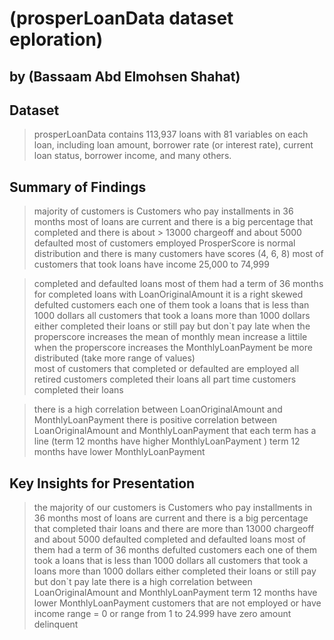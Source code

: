 # (prosperLoanData dataset eploration)
## by (Bassaam Abd Elmohsen Shahat)


## Dataset

> prosperLoanData contains 113,937 loans with 81 variables on each loan,
 including loan amount, borrower rate (or interest rate), current loan status, borrower income, and many others.


## Summary of Findings

> majority of customers is Customers who pay installments in 36 months 
> most of loans are current and there is a big percentage that completed and there is about > 13000 chargeoff and about 5000 defaulted 
> most of customers employed
> ProsperScore is normal distribution and there is many customers have scores (4, 6, 8)
> most of customers that took loans have income 25,000 to 74,999      


> completed and defaulted loans most of them had a term of 36 months
> for completed loans with LoanOriginalAmount it is a right skewed 
> defulted customers each one of them took a loans that is less than 1000 dollars
> all customers that took a loans more than 1000 dollars either completed their loans or still pay but don`t pay late
> when the properscore increases the mean of monthly mean increase a littile 
> when the properscore increases the MonthlyLoanPayment be more distributed (take more range of values)  
> most of customers that completed or defaulted are employed
> all retired customers completed their loans
> all part time customers completed their loans             


> there is a high correlation between LoanOriginalAmount and MonthlyLoanPayment
> there is positive correlation between LoanOriginalAmount and MonthlyLoanPayment
> that each term has a line (term 12 months have higher MonthlyLoanPayment )
> term 12 months have lower MonthlyLoanPayment




## Key Insights for Presentation

> the majority of our customers is Customers who pay installments in 36 months
> most of loans are current and there is a big percentage that completed thair loans and there are more than 13000 chargeoff and about 5000 defaulted
> completed and defaulted loans most of them had a term of 36 months
> defulted customers each one of them took a loans that is less than 1000 dollars all customers that took a loans more than 1000 dollars either completed their loans or still pay but don`t pay late
> there is a high correlation between LoanOriginalAmount and MonthlyLoanPayment
> term 12 months have lower MonthlyLoanPayment
> customers that are not employed or have income range = 0 or range from 1 to 24.999 have zero amount delinquent
